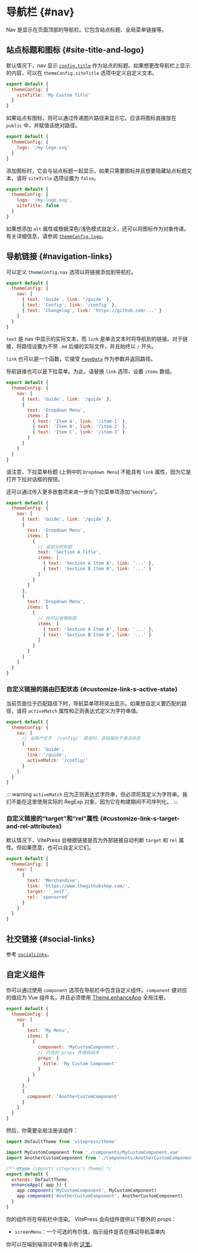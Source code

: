 # 导航栏 {#nav}

Nav 是显示在页面顶部的导航栏。它包含站点标题、全局菜单链接等。

## 站点标题和图标 {#site-title-and-logo}

默认情况下，nav 显示 [`config.title`](./site-config#title) 作为站点的标题。如果想更改导航栏上显示的内容，可以在 `themeConfig.siteTitle` 选项中定义自定义文本。

```js
export default {
  themeConfig: {
    siteTitle: 'My Custom Title'
  }
}
```

如果站点有图标，则可以通过传递图片路径来显示它。应该将图标直接放在 `public` 中，并赋值该绝对路径。

```js
export default {
  themeConfig: {
    logo: '/my-logo.svg'
  }
}
```

添加图标时，它会与站点标题一起显示。如果只需要图标并且想要隐藏站点标题文本，请将 `siteTitle` 选项设置为 `false`。

```js
export default {
  themeConfig: {
    logo: '/my-logo.svg',
    siteTitle: false
  }
}
```

如果想添加 `alt` 属性或根据深色/浅色模式自定义，还可以将图标作为对象传递。有关详细信息，请参阅 [`themeConfig.logo`](./default-theme-config#logo)。

## 导航链接 {#navigation-links}

可以定义 `themeConfig.nav` 选项以将链接添加到导航栏。

```js
export default {
  themeConfig: {
    nav: [
      { text: 'Guide', link: '/guide' },
      { text: 'Config', link: '/config' },
      { text: 'Changelog', link: 'https://github.com/...' }
    ]
  }
}
```

`text` 是 nav 中显示的实际文本，而 `link` 是单击文本时将导航到的链接。对于链接，将路径设置为不带 `.md` 后缀的实际文件，并且始终以 `/` 开头。

`link` 也可以是一个函数，它接受 [`PageData`](./runtime-api#usedata) 作为参数并返回路径。

导航链接也可以是下拉菜单。为此，请替换 `link` 选项，设置 `items` 数组。

```js
export default {
  themeConfig: {
    nav: [
      { text: 'Guide', link: '/guide' },
      {
        text: 'Dropdown Menu',
        items: [
          { text: 'Item A', link: '/item-1' },
          { text: 'Item B', link: '/item-2' },
          { text: 'Item C', link: '/item-3' }
        ]
      }
    ]
  }
}
```

请注意，下拉菜单标题 (上例中的 `Dropdown Menu`) 不能具有 `link` 属性，因为它是打开下拉对话框的按钮。

还可以通过传入更多嵌套项来进一步向下拉菜单项添加“sections”。

```js
export default {
  themeConfig: {
    nav: [
      { text: 'Guide', link: '/guide' },
      {
        text: 'Dropdown Menu',
        items: [
          {
            // 该部分的标题
            text: 'Section A Title',
            items: [
              { text: 'Section A Item A', link: '...' },
              { text: 'Section B Item B', link: '...' }
            ]
          }
        ]
      },
      {
        text: 'Dropdown Menu',
        items: [
          {
            // 也可以省略标题
            items: [
              { text: 'Section A Item A', link: '...' },
              { text: 'Section B Item B', link: '...' }
            ]
          }
        ]
      }
    ]
  }
}
```

### 自定义链接的路由匹配状态 {#customize-link-s-active-state}

当前页面位于匹配路径下时，导航菜单项将突出显示。如果想自定义要匹配的路径，请将 `activeMatch` 属性和正则表达式定义为字符串值。

```js
export default {
  themeConfig: {
    nav: [
      // 当用户位于 `/config/` 路径时，该链接处于激活状态
      {
        text: 'Guide',
        link: '/guide',
        activeMatch: '/config/'
      }
    ]
  }
}
```

::: warning
`activeMatch` 应为正则表达式字符串，但必须将其定义为字符串。我们不能在这里使用实际的 RegExp 对象，因为它在构建期间不可序列化。
:::

### 自定义链接的“target”和“rel”属性 {#customize-link-s-target-and-rel-attributes}

默认情况下，VitePress 会根据链接是否为外部链接自动判断 `target` 和 `rel` 属性。但如果愿意，也可以自定义它们。

```js
export default {
  themeConfig: {
    nav: [
      {
        text: 'Merchandise',
        link: 'https://www.thegithubshop.com/',
        target: '_self',
        rel: 'sponsored'
      }
    ]
  }
}
```

## 社交链接 {#social-links}

参考 [`socialLinks`](./default-theme-config#sociallinks)。

## 自定义组件

你可以通过使用 `component` 选项在导航栏中包含自定义组件。`component` 键对应的值应为 Vue 组件名，并且必须使用 [Theme.enhanceApp](../guide/custom-theme#theme-interface) 全局注册。

```js [.vitepress/config.js]
export default {
  themeConfig: {
    nav: [
      {
        text: 'My Menu',
        items: [
          {
            component: 'MyCustomComponent',
            // 可选的 props 传递给组件
            props: {
              title: 'My Custom Component'
            }
          }
        ]
      },
      {
        component: 'AnotherCustomComponent'
      }
    ]
  }
}
```

然后，你需要全局注册该组件：

```js [.vitepress/theme/index.js]
import DefaultTheme from 'vitepress/theme'

import MyCustomComponent from './components/MyCustomComponent.vue'
import AnotherCustomComponent from './components/AnotherCustomComponent.vue'

/** @type {import('vitepress').Theme} */
export default {
  extends: DefaultTheme,
  enhanceApp({ app }) {
    app.component('MyCustomComponent', MyCustomComponent)
    app.component('AnotherCustomComponent', AnotherCustomComponent)
  }
}
```

你的组件将在导航栏中渲染。 VitePress 会向组件提供以下额外的 props：

- `screenMenu`：一个可选的布尔值，指示组件是否在移动导航菜单内

你可以在端到端测试中查看示例 [这里](https://github.com/vuejs/vitepress/tree/main/__tests__/e2e/.vitepress)。
